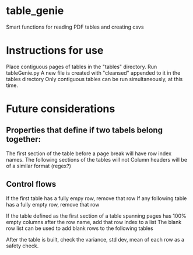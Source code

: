 # table_genie
Smart functions for reading PDF tables and creating csvs

# Instructions for use
Place contiguous pages of tables in the "tables" directory.
Run tableGenie.py
A new file is created with "cleansed" appended to it in the tables directory
Only contiguous tables can be run simultaneously, at this time.

# Future considerations
## Properties that define if two tabels belong together:
The first section of the table before a page break will have row index names.
The following sections of the tables will not
Column headers will be of a similar format (regex?)

## Control flows
If the first table has a fully empy row, remove that row
If any following table has a fully empty row, remove that row

If the table defined as the first section of a table spanning pages has 100% empty columns after the row name, add that row index to a list
The blank row list can be used to add blank rows to the following tables

After the table is built, check the variance, std dev, mean of each row as a safety check.